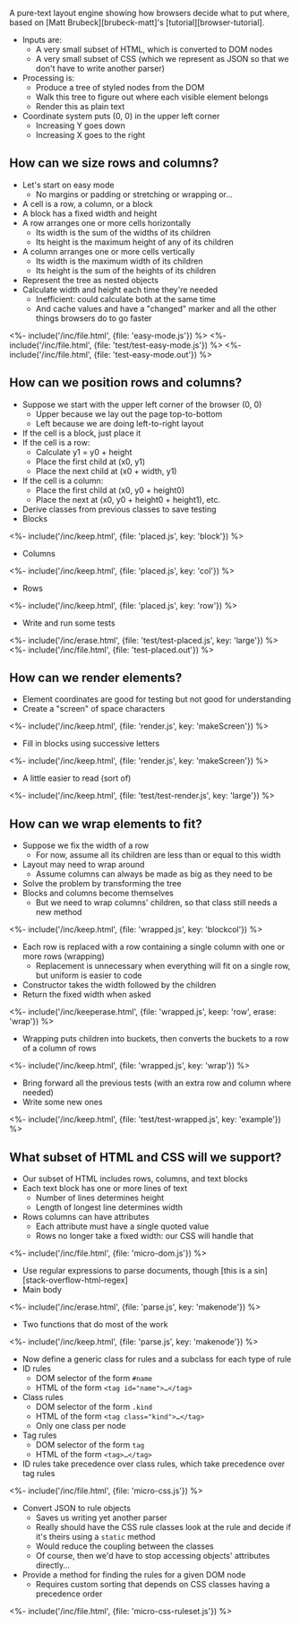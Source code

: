 ---
---

A pure-text layout engine showing how browsers decide what to put where,
based on [Matt Brubeck][brubeck-matt]'s [tutorial][browser-tutorial].

-   Inputs are:
    -   A very small subset of HTML, which is converted to <g key="dom">DOM</g> nodes
    -   A very small subset of CSS (which we represent as JSON so that we don't have to write another parser)
-   Processing is:
    -   Produce a tree of styled nodes from the DOM
    -   Walk this tree to figure out where each visible element belongs
    -   Render this as plain text
-   Coordinate system puts (0, 0) in the upper left corner
    -   Increasing Y goes down
    -   Increasing X goes to the right

## How can we size rows and columns?

-   Let's start on <g key="easy_mode">easy mode</g>
    -   No margins or padding or stretching or wrapping or…
-   A cell is a row, a column, or a block
-   A block has a fixed width and height
-   A row arranges one or more cells horizontally
    -   Its width is the sum of the widths of its children
    -   Its height is the maximum height of any of its children
-   A column arranges one or more cells vertically
    -   Its width is the maximum width of its children
    -   Its height is the sum of the heights of its children
-   Represent the tree as nested objects
-   Calculate width and height each time they're needed
    -   Inefficient: could calculate both at the same time
    -   And cache values and have a "changed" marker and all the other things browsers do to go faster

<%- include('/inc/file.html', {file: 'easy-mode.js'}) %>
<%- include('/inc/file.html', {file: 'test/test-easy-mode.js'}) %>
<%- include('/inc/file.html', {file: 'test-easy-mode.out'}) %>

## How can we position rows and columns?

-   Suppose we start with the upper left corner of the browser (0, 0)
    -   Upper because we lay out the page top-to-bottom
    -   Left because we are doing left-to-right layout
-   If the cell is a block, just place it
-   If the cell is a row:
    -   Calculate y1 = y0 + height
    -   Place the first child at (x0, y1)
    -   Place the next child at (x0 + width, y1)
-   If the cell is a column:
    -   Place the first child at (x0, y0 + height0)
    -   Place the next at (x0, y0 + height0 + height1), etc.
-   Derive classes from previous classes to save testing
-   Blocks

<%- include('/inc/keep.html', {file: 'placed.js', key: 'block'}) %>

-   Columns

<%- include('/inc/keep.html', {file: 'placed.js', key: 'col'}) %>

-   Rows

<%- include('/inc/keep.html', {file: 'placed.js', key: 'row'}) %>

-   Write and run some tests

<%- include('/inc/erase.html', {file: 'test/test-placed.js', key: 'large'}) %>
<%- include('/inc/file.html', {file: 'test-placed.out'}) %>

## How can we render elements?

-   Element coordinates are good for testing but not good for understanding
-   Create a "screen" of space characters

<%- include('/inc/keep.html', {file: 'render.js', key: 'makeScreen'}) %>

-   Fill in blocks using successive letters

<%- include('/inc/keep.html', {file: 'render.js', key: 'makeScreen'}) %>

-   A little easier to read (sort of)

<%- include('/inc/keep.html', {file: 'test/test-render.js', key: 'large'}) %>

## How can we wrap elements to fit?

-   Suppose we fix the width of a row
    -   For now, assume all its children are less than or equal to this width
-   Layout may need to wrap around
    -   Assume columns can always be made as big as they need to be
-   Solve the problem by transforming the tree
-   Blocks and columns become themselves
    -   But we need to wrap columns' children, so that class still needs a new method

<%- include('/inc/keep.html', {file: 'wrapped.js', key: 'blockcol'}) %>

-   Each row is replaced with a row containing a single column with one or more rows (wrapping)
    -   Replacement is unnecessary when everything will fit on a single row, but uniform is easier to code
-   Constructor takes the width followed by the children
-   Return the fixed width when asked

<%- include('/inc/keeperase.html', {file: 'wrapped.js', keep: 'row', erase: 'wrap'}) %>

-   Wrapping puts children into buckets, then converts the buckets to a row of a column of rows

<%- include('/inc/keep.html', {file: 'wrapped.js', key: 'wrap'}) %>

-   Bring forward all the previous tests (with an extra row and column where needed)
-   Write some new ones

<%- include('/inc/keep.html', {file: 'test/test-wrapped.js', key: 'example'}) %>

## What subset of HTML and CSS will we support?

-   Our subset of HTML includes rows, columns, and text blocks
-   Each text block has one or more lines of text
    -   Number of lines determines height
    -   Length of longest line determines width
-   Rows columns can have attributes
    -   Each attribute must have a single quoted value
    -   Rows no longer take a fixed width: our CSS will handle that

<%- include('/inc/file.html', {file: 'micro-dom.js'}) %>

-   Use regular expressions to parse documents, though [this is a sin][stack-overflow-html-regex]
-   Main body

<%- include('/inc/erase.html', {file: 'parse.js', key: 'makenode'}) %>

-   Two functions that do most of the work

<%- include('/inc/keep.html', {file: 'parse.js', key: 'makenode'}) %>

-   Now define a generic class for rules and a subclass for each type of rule
-   ID rules
    -   <g key="dom_selector">DOM selector</g> of the form `#name`
    -   HTML of the form `<tag id="name">…</tag>`
-   Class rules
    -   DOM selector of the form `.kind`
    -   HTML of the form `<tag class="kind">…</tag>`
    -   Only one class per node
-   Tag rules
    -   DOM selector of the form `tag`
    -   HTML of the form `<tag>…</tag>`
-   ID rules take precedence over class rules, which take precedence over tag rules

<%- include('/inc/file.html', {file: 'micro-css.js'}) %>

-   Convert JSON to rule objects
    -   Saves us writing yet another parser
    -   Really should have the CSS rule classes look at the rule and decide if it's theirs using a `static` method
    -   Would reduce the <g key="coupling">coupling</g> between the classes
    -   Of course, then we'd have to stop accessing objects' attributes directly…
-   Provide a method for finding the rules for a given DOM node
    -   Requires custom sorting that depends on CSS classes having a precedence order

<%- include('/inc/file.html', {file: 'micro-css-ruleset.js'}) %>
